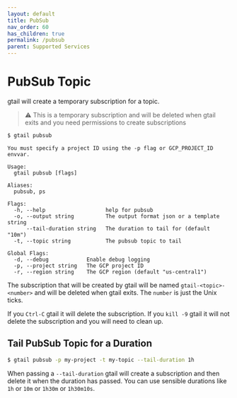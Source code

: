```yaml
---
layout: default
title: PubSub
nav_order: 60
has_children: true
permalink: /pubsub
parent: Supported Services
---
```


# PubSub Topic

gtail will create a temporary subscription for a topic. 

> :warning: This is a temporary subscription and will be deleted when gtail exits and you need permissions to create subscriptions

```bash
$ gtail pubsub
```
```text
You must specify a project ID using the -p flag or GCP_PROJECT_ID envvar.

Usage:
  gtail pubsub [flags]

Aliases:
  pubsub, ps

Flags:
  -h, --help                   help for pubsub
  -o, --output string          The output format json or a template string
      --tail-duration string   The duration to tail for (default "10m")
  -t, --topic string           The pubsub topic to tail

Global Flags:
  -d, --debug            Enable debug logging
  -p, --project string   The GCP project ID
  -r, --region string    The GCP region (default "us-central1")
```

The subscription that will be created by gtail will be named `gtail-<topic>-<number>` and will be deleted when gtail exits. The `number` is just the Unix ticks.

If you `Ctrl-C` gtail it will delete the subscription. If you `kill -9` gtail it will not delete the subscription and you will need to clean up.

## Tail PubSub Topic for a Duration

```bash
$ gtail pubsub -p my-project -t my-topic --tail-duration 1h
```

When passing a `--tail-duration` gtail will create a subscription and then delete it when the duration has passed.
You can use sensible durations like `1h` or `10m` or `1h30m` or `1h30m10s`.